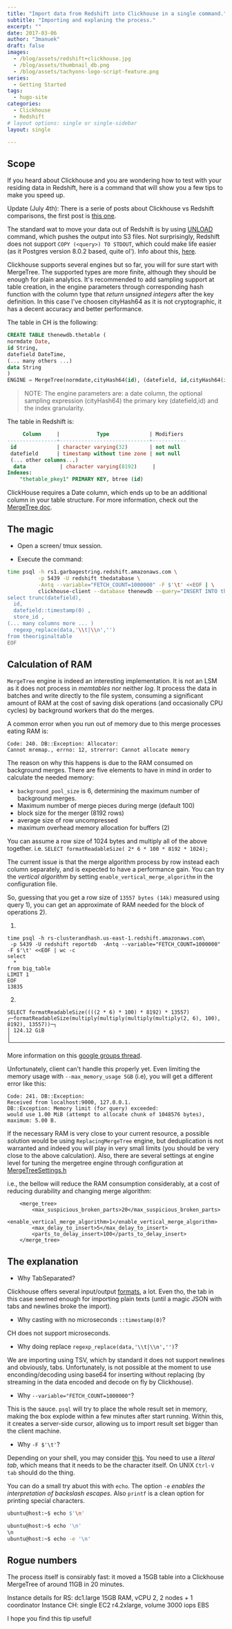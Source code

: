 ```yaml
---
title: "Import data from Redshift into Clickhouse in a single command."
subtitle: "Importing and explaning the process."
excerpt: ""
date: 2017-03-06
author: "3manuek"
draft: false
images:
  - /blog/assets/redshift+clickhouse.jpg
  - /blog/assets/thumbnail_db.png
  - /blog/assets/tachyons-logo-script-feature.png
series:
  - Getting Started
tags:
  - hugo-site
categories:
  - Clickhouse
  - Redshift
# layout options: single or single-sidebar
layout: single

---
```



## Scope 

If you heard about Clickhouse and you are wondering how to test with your residing data in Redshift, here is a command
that will show you a few tips to make you speed up.

Update (July 4th): There is a serie of posts about Clickhouse vs Redshift comparisons, the first post is [this one][1].

The standard wat to move your data out of Redshift is by using [UNLOAD](http://docs.aws.amazon.com/redshift/latest/dg/r_UNLOAD.html) command,
which pushes the output into S3 files. Not surprisingly, Redshift does not support
`COPY (<query>) TO STDOUT`, which could make life easier (as it 
Postgres version 8.0.2 based, quite ol'). Info about this, [here](http://docs.aws.amazon.com/redshift/latest/dg/r_COPY.html).

Clickhouse supports several engines but so far, you will for sure start with MergeTree. The supported types are more finite,
although they should be enough for plain analytics. It's recommended to add sampling support at table
creation, in the engine parameters through corresponding hash function with the column type that _return unsigned integers_ after the key definition.
In this case I've choosen cityHash64 as it is not cryptographic, it has a decent accuracy and better performance.

The table in CH is the following:

```sql
CREATE TABLE thenewdb.thetable (
normdate Date,
id String,
datefield DateTime,
(... many others ...)
data String
)
ENGINE = MergeTree(normdate,cityHash64(id), (datefield, id,cityHash64(id)),8192);
```

> NOTE: The engine parameters are: a date column, the optional sampling expression (cityHash64)
> the primary key (datefield,id) and the index granularity.

The table in Redshift is:

```sql
     Column     |            Type             | Modifiers
----------------+-----------------------------+-----------
 id             | character varying(32)       | not null
 datefield      | timestamp without time zone | not null
 (... other columns...)
  data           | character varying(8192)     |
Indexes:
    "thetable_pkey1" PRIMARY KEY, btree (id)
```

ClickHouse requires a Date column, which ends up to be an additional
column in your table structure. For more information,
check out the [MergeTree doc](https://clickhouse.yandex/reference_en.html#MergeTree).


## The magic

- Open a screen/ tmux session.

- Execute the command:

```bash
time psql -h rs1.garbagestring.redshift.amazonaws.com \
          -p 5439 -U redshift thedatabase \
          -Antq --variable="FETCH_COUNT=1000000" -F $'\t' <<EOF | \
          clickhouse-client --database thenewdb --query="INSERT INTO thenewdb.thetable FORMAT TabSeparated"
select trunc(datefield),
  id,
  datefield::timestamp(0) ,
  store_id ,
(... many columns more ... )
  regexp_replace(data,'\\t|\\n','') 
from theoriginaltable
EOF
```

## Calculation of RAM  

`MergeTree` engine is indeed an interesting implementation. It is not an LSM as it
does not process in _memtables_ nor neither _log_. It process the data in batches and write
directly to the file system, consuming a significant amount of RAM at the cost
of saving disk operations (and occasionally CPU cycles) by background workers that do the merges.

A common error when you run out of memory due to this merge processes eating RAM is:

```
Code: 240. DB::Exception: Allocator: 
Cannot mremap., errno: 12, strerror: Cannot allocate memory
```

The reason on why this happens is due to the RAM consumed on background merges.
There are five elements to have in mind in order to calculate the needed memory:

- `background_pool_size` is 6, determining the maximum number of background merges.
- Maximum number of merge pieces during merge (default 100)
- block size for the merger (8192 rows)
- average size of row uncompressed
- maximum overhead memory allocation for buffers (2)

You can assume a row size of 1024 bytes and multiply all of the above
together. i.e. `SELECT formatReadableSize( 2* 6 * 100 * 8192 * 1024);`

The current issue is that the merge algorithm process by row instead each
column separately, and is expected to have a performance gain. You can try
the _vertical algorithm_ by setting `enable_vertical_merge_algorithm` in the
configuration file.

So, guessing that you get a row size of `13557 bytes (14k)` measured using query 1),
you can get an approximate of RAM needed for the block of operations 2).

1)

```
time psql -h rs-clusterandhash.us-east-1.redshift.amazonaws.com\
 -p 5439 -U redshift reportdb  -Antq --variable="FETCH_COUNT=1000000" -F $'\t' <<EOF | wc -c
select
  *
from big_table
LIMIT 1
EOF
13835
```

2) 
```
SELECT formatReadableSize((((2 * 6) * 100) * 8192) * 13557)
┌─formatReadableSize(multiply(multiply(multiply(multiply(2, 6), 100), 8192), 13557))─┐
│ 124.12 GiB                                                                         │
└────────────────────────────────────────────────────────────────────────────────────┘
```
 
More information on this [google groups thread](https://groups.google.com/forum/#!topic/clickhouse/SLlMNwIOtmY).


Unfortunately, client can't handle this properly yet. Even limiting the memory usage
with `--max_memory_usage 5GB` (i.e), you will get a different error like this:

```
Code: 241. DB::Exception: 
Received from localhost:9000, 127.0.0.1. 
DB::Exception: Memory limit (for query) exceeded: 
would use 1.00 MiB (attempt to allocate chunk of 1048576 bytes), maximum: 5.00 B.
```

If the necessary RAM is very close to your current resource, a possible solution would be using `ReplacingMergeTree` engine, 
but deduplication is not warranted and indeed you will play in very small limits (you should be 
very close to the above calculation).
Also, there are several settings at engine level for tuning the mergetree engine through configuration
at [MergeTreeSettings.h](https://github.com/yandex/ClickHouse/blob/9de4d8facb412fa178cd8380a4411c30da43acc7/dbms/src/Storages/MergeTree/MergeTreeSettings.h)

i.e., the bellow will reduce the RAM consumption considerably, at a cost of reducing 
durability and changing merge algorithm:
 
```
    <merge_tree>
        <max_suspicious_broken_parts>20</max_suspicious_broken_parts>
        <enable_vertical_merge_algorithm>1</enable_vertical_merge_algorithm>
        <max_delay_to_insert>5</max_delay_to_insert>
        <parts_to_delay_insert>100</parts_to_delay_insert>
    </merge_tree>
```


## The explanation

- Why TabSeparated?

Clickhouse offers several input/output [formats](https://clickhouse.yandex/reference_en.html#Formats), a lot.
Even tho, the tab in this case seemed enough for importing plain
texts (until a magic JSON with tabs and newlines broke the import).

- Why casting with no microseconds `::timestamp(0)`?

CH does not support microseconds. 

- Why doing replace `regexp_replace(data,'\\t|\\n','')`?

We are importing using TSV, which by standard it does not
support newlines and obviously, tabs. Unfortunately, is 
not possible at the moment to use enconding/decoding using
base64 for inserting without replacing (by streaming in the
data encoded and decode on fly by Clickhouse). 

- Why `--variable="FETCH_COUNT=1000000"`?

This is the sauce. `psql` will try to place the whole result
set in memory, making the box explode within a few minutes
after start running. Within this, it creates a server-side cursor, allowing us to import result set bigger than the client
machine.


- Why `-F $'\t'`?

Depending on your shell, you may consider [this](https://www.postgresql.org/message-id/455C54FE.5090902@numerixtechnology.de). You need to use a _literal tab_, 
which means that it needs to be the character itself. On UNIX
`Ctrl-V tab` should do the thing.

You can do a small try abuot this with `echo`. The option `-e`
_enables the interpretation of backslash escapes_. Also `printf`
is a clean option for printing special characters.


```bash
ubuntu@host:~$ echo $'\n'

ubuntu@host:~$ echo '\n'
\n
ubuntu@host:~$ echo -e '\n'

```

## Rogue numbers

The process itself is consirably fast: it moved a 15GB table into a Clickhouse MergeTree of around 11GB in 20 minutes. 

Instance details for RS: dc1.large 15GB RAM, vCPU 2, 2 nodes + 1 coordinator
Instance CH: single EC2 r4.2xlarge, volume 3000 iops EBS

I hope you find this tip  useful!


[1]: https://www.altinity.com/blog/2017/6/20/clickhouse-vs-redshift